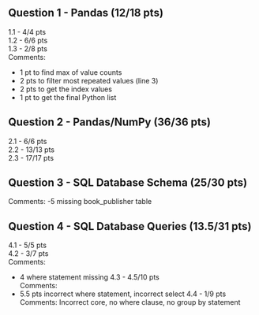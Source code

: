 ## Question 1 - Pandas (12/18 pts)
1.1 - 4/4 pts  
1.2 - 6/6 pts  
1.3 - 2/8 pts  
Comments:
- 1 pt to find max of value counts
- 2 pts to filter most repeated values (line 3)
- 2 pts to get the index values
- 1 pt to get the final Python list

## Question 2 - Pandas/NumPy (36/36 pts)
2.1 - 6/6 pts  
2.2 - 13/13 pts  
2.3 - 17/17 pts  

## Question 3 - SQL Database Schema (25/30 pts)
Comments:
-5 missing book_publisher table  

## Question 4 - SQL Database Queries (13.5/31 pts)
4.1 - 5/5 pts  
4.2 - 3/7 pts  
Comments:
- 4 where statement missing
4.3 - 4.5/10 pts  
Comments:
- 5.5 pts incorrect where statement, incorrect select
4.4 - 1/9 pts  
Comments: 
Incorrect core, no where clause, no group by statement
